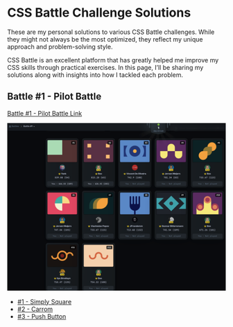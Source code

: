 # CSS Battle Challenge Solutions

These are my personal solutions to various CSS Battle challenges. While they might not always be the most optimized, they reflect my unique approach and problem-solving style.

CSS Battle is an excellent platform that has greatly helped me improve my CSS skills through practical exercises. In this page, I’ll be sharing my solutions along with insights into how I tackled each problem.

## Battle #1 - Pilot Battle

[Battle #1 - Pilot Battle Link](https://cssbattle.dev/battle/1)

![preview](./solutions/images/1-pilot-battle.png)

- [#1 - Simply Square](./solutions/1-pilot-battle/1-simply-square.md)
- [#2 - Carrom](./solutions/1-pilot-battle/2-carrom.md)
- [#3 - Push Button](./solutions/1-pilot-battle/3-push-button.md)
